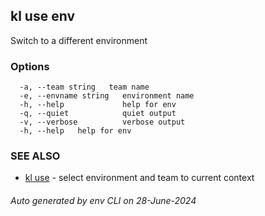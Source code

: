 ## kl use env

Switch to a different environment



### Options

```
  -a, --team string   team name
  -e, --envname string   environment name
  -h, --help             help for env
  -q, --quiet            quiet output
  -v, --verbose          verbose output
  -h, --help   help for env
```

### SEE ALSO

* [kl use](kl_use.md)  - select environment and team to current context

###### Auto generated by env CLI on 28-June-2024
